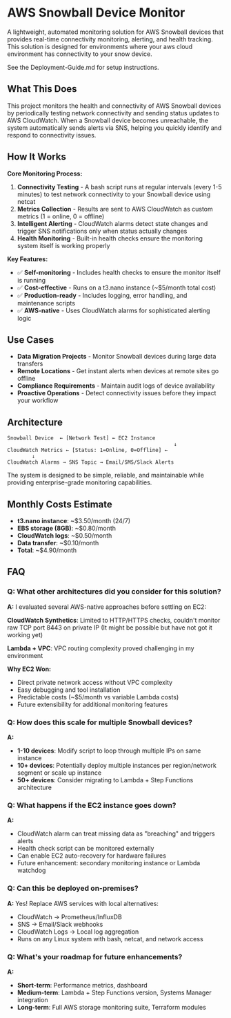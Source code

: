 # AWS Snowball Device Monitor

A lightweight, automated monitoring solution for AWS Snowball devices that provides real-time connectivity monitoring, alerting, and health tracking.  This solution is designed for environments where your aws cloud environment has connectivity to your snow device. 

See the Deployment-Guide.md for setup instructions.

## What This Does

This project monitors the health and connectivity of AWS Snowball devices by periodically testing network connectivity and sending status updates to AWS CloudWatch. When a Snowball device becomes unreachable, the system automatically sends alerts via SNS, helping you quickly identify and respond to connectivity issues.

## How It Works

**Core Monitoring Process:**
1. **Connectivity Testing** - A bash script runs at regular intervals (every 1-5 minutes) to test network connectivity to your Snowball device using netcat
2. **Metrics Collection** - Results are sent to AWS CloudWatch as custom metrics (1 = online, 0 = offline)
3. **Intelligent Alerting** - CloudWatch alarms detect state changes and trigger SNS notifications only when status actually changes
4. **Health Monitoring** - Built-in health checks ensure the monitoring system itself is working properly

**Key Features:**
- ✅ **Self-monitoring** - Includes health checks to ensure the monitor itself is running
- ✅ **Cost-effective** - Runs on a t3.nano instance (~$5/month total cost)
- ✅ **Production-ready** - Includes logging, error handling, and maintenance scripts
- ✅ **AWS-native** - Uses CloudWatch alarms for sophisticated alerting logic

## Use Cases
- **Data Migration Projects** - Monitor Snowball devices during large data transfers
- **Remote Locations** - Get instant alerts when devices at remote sites go offline
- **Compliance Requirements** - Maintain audit logs of device availability
- **Proactive Operations** - Detect connectivity issues before they impact your workflow

## Architecture

```
Snowball Device  ← [Network Test] ← EC2 Instance
                                                      ↓
CloudWatch Metrics ← [Status: 1=Online, 0=Offline] ←
        ↓
CloudWatch Alarms → SNS Topic → Email/SMS/Slack Alerts
```

The system is designed to be simple, reliable, and maintainable while providing enterprise-grade monitoring capabilities.

## Monthly Costs Estimate

- **t3.nano instance**: ~$3.50/month (24/7)
- **EBS storage (8GB)**: ~$0.80/month  
- **CloudWatch logs**: ~$0.50/month
- **Data transfer**: ~$0.10/month
- **Total**: ~$4.90/month

## FAQ

### **Q: What other architectures did you consider for this solution?**

**A:** I evaluated several AWS-native approaches before settling on EC2:

**CloudWatch Synthetics**: Limited to HTTP/HTTPS checks, couldn't monitor raw TCP port 8443 on private IP (It might be possible but have not got it working yet)

**Lambda + VPC**: VPC routing complexity proved challenging in my environment

**Why EC2 Won:**
- Direct private network access without VPC complexity
- Easy debugging and tool installation
- Predictable costs (~$5/month vs variable Lambda costs)
- Future extensibility for additional monitoring features

### **Q: How does this scale for multiple Snowball devices?**

**A:** 
- **1-10 devices**: Modify script to loop through multiple IPs on same instance
- **10+ devices**: Potentially deploy multiple instances per region/network segment or scale up instance  
- **50+ devices**: Consider migrating to Lambda + Step Functions architecture

### **Q: What happens if the EC2 instance goes down?**

**A:** 
- CloudWatch alarm can treat missing data as "breaching" and triggers alerts
- Health check script can be monitored externally
- Can enable EC2 auto-recovery for hardware failures
- Future enhancement: secondary monitoring instance or Lambda watchdog

### **Q: Can this be deployed on-premises?**

**A:** Yes! Replace AWS services with local alternatives:
- CloudWatch → Prometheus/InfluxDB  
- SNS → Email/Slack webhooks
- CloudWatch Logs → Local log aggregation
- Runs on any Linux system with bash, netcat, and network access

### **Q: What's your roadmap for future enhancements?**

**A:** 
- **Short-term**: Performance metrics, dashboard
- **Medium-term**: Lambda + Step Functions version, Systems Manager integration  
- **Long-term**: Full AWS storage monitoring suite, Terraform modules

